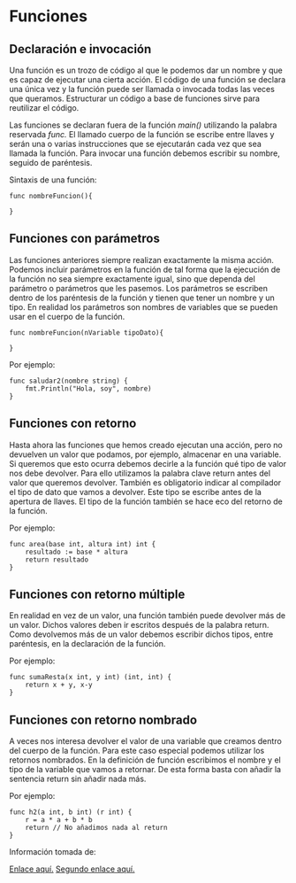 <h1>Funciones</h1>

<h2>Declaración e invocación</h2>

<p>Una función es un trozo de código al que le podemos dar un nombre y que es capaz de ejecutar una cierta acción. El código de una función se declara una única vez y la función puede ser llamada o invocada todas las veces que queramos. Estructurar un código a base de funciones sirve para reutilizar el código.</p>

<p>Las funciones se declaran fuera de la función <em>main()</em> utilizando la palabra reservada <em>func.</em> El llamado cuerpo de la función se escribe entre llaves y serán una o varias instrucciones que se ejecutarán cada vez que sea llamada la función. Para invocar una función debemos escribir su nombre, seguido de paréntesis.</p>

<p>Sintaxis de una función:</p>

```
func nombreFuncion(){

}
```

<h2>Funciones con parámetros</h2>

<p>Las funciones anteriores siempre realizan exactamente la misma acción. Podemos incluir parámetros en la función de tal forma que la ejecución de la función no sea siempre exactamente
igual, sino que dependa del parámetro o parámetros que les pasemos. Los parámetros se escriben dentro de los paréntesis de la función y tienen que tener un nombre y un tipo. En realidad los parámetros son nombres de variables que se pueden usar en el cuerpo de la función.</p>

```
func nombreFuncion(nVariable tipoDato){

}

```

<p>Por ejemplo:</p>

```
func saludar2(nombre string) {
    fmt.Println("Hola, soy", nombre)
}
```

<h2>Funciones con retorno</h2>

<p>Hasta ahora las funciones que hemos creado ejecutan una
acción, pero no devuelven un valor que podamos, por ejemplo,
almacenar en una variable. Si queremos que esto ocurra
debemos decirle a la función qué tipo de valor nos debe
devolver. Para ello utilizamos la palabra clave return antes
del valor que queremos devolver. También es obligatorio
indicar al compilador el tipo de dato que vamos a devolver.
Este tipo se escribe antes de la apertura de llaves. El tipo de la función también se hace eco del retorno de la función.</p>

<p>Por ejemplo:</p>

```
func area(base int, altura int) int {
    resultado := base * altura
    return resultado
}

```

<h2>Funciones con retorno múltiple</h2>

<p>En realidad en vez de un valor, una función también puede
devolver más de un valor. Dichos valores deben ir escritos
después de la palabra return. Como devolvemos más de un valor debemos escribir dichos tipos, entre paréntesis, en la
declaración de la función.</p>

<p>Por ejemplo:</p>

```
func sumaResta(x int, y int) (int, int) {
    return x + y, x-y
}

```

<h2>Funciones con retorno nombrado</h2>

<p>A veces nos interesa devolver el valor de una variable que
creamos dentro del cuerpo de la función. Para este caso especial podemos utilizar los retornos nombrados. En la definición de función escribimos el nombre y el tipo de la variable que vamos a retornar. De esta forma basta con añadir la sentencia return sin añadir nada más.</p>

<p>Por ejemplo:</p>

```
func h2(a int, b int) (r int) {
    r = a * a + b * b
    return // No añadimos nada al return
}

```


<p> Información tomada de: </p>
<a href="https://awebytes.files.wordpress.com/2020/10/librov1.pdf">Enlace aquí.</a>
<a href="http://memoriascimted.com/wp-content/uploads/2021/08/Programacion-estructurada-en-Go-lang.pdf">Segundo enlace aquí.</a>